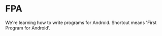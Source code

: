 FPA
===

We're learning how to write programs for Android. Shortcut means 'First Program for Android'.

